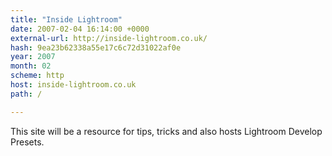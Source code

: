 ```yaml
---
title: "Inside Lightroom"
date: 2007-02-04 16:14:00 +0000
external-url: http://inside-lightroom.co.uk/
hash: 9ea23b62338a55e17c6c72d31022af0e
year: 2007
month: 02
scheme: http
host: inside-lightroom.co.uk
path: /

---
```


This site will be a resource for tips, tricks and also hosts Lightroom Develop Presets.
